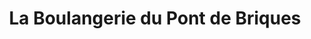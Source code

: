 ---
title: "La Boulangerie du Pont de Briques"
url: /isques/la-boulangerie-du-pont-de-briques/
shop: boulangerie
---